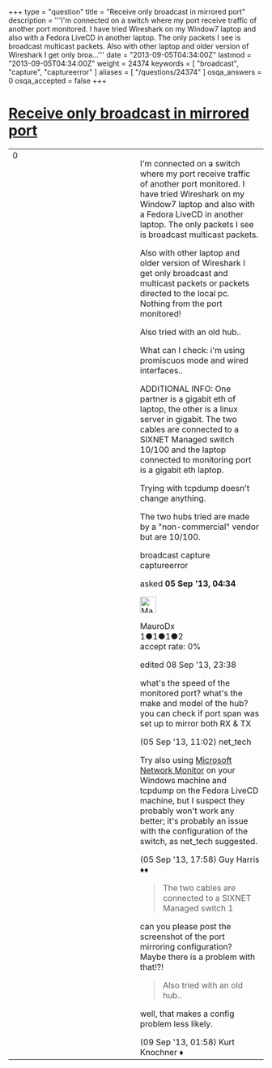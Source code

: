 +++
type = "question"
title = "Receive only broadcast in mirrored port"
description = '''I&#x27;m connected on a switch where my port receive traffic of another port monitored. I have tried Wireshark on my Window7 laptop and also with a Fedora LiveCD in another laptop. The only packets I see is broadcast multicast packets. Also with other laptop and older version of Wireshark I get only broa...'''
date = "2013-09-05T04:34:00Z"
lastmod = "2013-09-05T04:34:00Z"
weight = 24374
keywords = [ "broadcast", "capture", "captureerror" ]
aliases = [ "/questions/24374" ]
osqa_answers = 0
osqa_accepted = false
+++

<div class="headNormal">

# [Receive only broadcast in mirrored port](/questions/24374/receive-only-broadcast-in-mirrored-port)

</div>

<div id="main-body">

<div id="askform">

<table id="question-table" style="width:100%;"><colgroup><col style="width: 50%" /><col style="width: 50%" /></colgroup><tbody><tr class="odd"><td style="width: 30px; vertical-align: top"><div class="vote-buttons"><div id="post-24374-score" class="post-score" title="current number of votes">0</div><div id="favorite-count" class="favorite-count"></div></div></td><td><div id="item-right"><div class="question-body"><p>I'm connected on a switch where my port receive traffic of another port monitored. I have tried Wireshark on my Window7 laptop and also with a Fedora LiveCD in another laptop. The only packets I see is broadcast multicast packets.</p><p>Also with other laptop and older version of Wireshark I get only broadcast and multicast packets or packets directed to the local pc. Nothing from the port monitored!</p><p>Also tried with an old hub..</p><p>What can I check: i'm using promiscuos mode and wired interfaces..</p><p>ADDITIONAL INFO: One partner is a gigabit eth of laptop, the other is a linux server in gigabit. The two cables are connected to a SIXNET Managed switch 10/100 and the laptop connected to monitoring port is a gigabit eth laptop.</p><p>Trying with tcpdump doesn't change anything.</p><p>The two hubs tried are made by a "non-commercial" vendor but are 10/100.</p></div><div id="question-tags" class="tags-container tags">broadcast capture captureerror</div><div id="question-controls" class="post-controls"></div><div class="post-update-info-container"><div class="post-update-info post-update-info-user"><p>asked <strong>05 Sep '13, 04:34</strong></p><img src="https://secure.gravatar.com/avatar/aa7629af47c063e43f6ed0b586c7bffb?s=32&amp;d=identicon&amp;r=g" class="gravatar" width="32" height="32" alt="MauroDx&#39;s gravatar image" /><p>MauroDx<br />
<span class="score" title="1 reputation points">1</span><span title="1 badges"><span class="badge1">●</span><span class="badgecount">1</span></span><span title="1 badges"><span class="silver">●</span><span class="badgecount">1</span></span><span title="2 badges"><span class="bronze">●</span><span class="badgecount">2</span></span><br />
<span class="accept_rate" title="Rate of the user&#39;s accepted answers">accept rate:</span> <span title="MauroDx has no accepted answers">0%</span></p></div><div class="post-update-info post-update-info-edited"><p>edited 08 Sep '13, 23:38</p></div></div><div id="comments-container-24374" class="comments-container"><span id="24388"></span><div id="comment-24388" class="comment"><div id="post-24388-score" class="comment-score"></div><div class="comment-text"><p>what's the speed of the monitored port? what's the make and model of the hub? you can check if port span was set up to mirror both RX &amp; TX</p></div><div id="comment-24388-info" class="comment-info"><span class="comment-age">(05 Sep '13, 11:02)</span> net_tech</div></div><span id="24401"></span><div id="comment-24401" class="comment"><div id="post-24401-score" class="comment-score"></div><div class="comment-text"><p>Try also using <a href="http://www.microsoft.com/en-us/download/details.aspx?id=4865">Microsoft Network Monitor</a> on your Windows machine and tcpdump on the Fedora LiveCD machine, but I suspect they probably won't work any better; it's probably an issue with the configuration of the switch, as net_tech suggested.</p></div><div id="comment-24401-info" class="comment-info"><span class="comment-age">(05 Sep '13, 17:58)</span> Guy Harris ♦♦</div></div><span id="24467"></span><div id="comment-24467" class="comment"><div id="post-24467-score" class="comment-score"></div><div class="comment-text"><blockquote><p>The two cables are connected to a SIXNET Managed switch 1</p></blockquote><p>can you please post the screenshot of the port mirroring configuration? Maybe there is a problem with that!?!</p><blockquote><p>Also tried with an old hub..</p></blockquote><p>well, that makes a config problem less likely.</p></div><div id="comment-24467-info" class="comment-info"><span class="comment-age">(09 Sep '13, 01:58)</span> Kurt Knochner ♦</div></div></div><div id="comment-tools-24374" class="comment-tools"></div><div class="clear"></div><div id="comment-24374-form-container" class="comment-form-container"></div><div class="clear"></div></div></td></tr></tbody></table>

</div>

</div>

